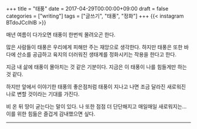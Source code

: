 +++
title = "태풍"
date = 2017-04-29T00:00:00+09:00
draft = false
categories = ["writing"]
tags = ["글쓰기", "태풍", "정화"]
+++
{{< instagram BTdoJCclhlB >}}

매년 여름이 다가오면 태풍이 한번씩 몰려오곤 한다.

많은 사람들이 태풍은 우리에게 피해만 주는 재앙으로 생각한다.
하지만 태풍은 또한 바다에 산소를 공급하고 육지의 더러워진 생태계를 정화시키는 작용을 한다고 한다.

지금 내 삶에 태풍이 몰아치는 것 같은 기분이다.
지금은 이 태풍이 나를 힘들게만 하는 것 같다.

하지만 앞에서 이야기한 태풍의 좋은점처럼 태풍이 지나고 나면 조금 달라진
새로워진 나로 변할 것이라는 기대를 가진다.

비 온 뒤 땅이 굳는다는 말이 있다. 나 또한 점점 더 단단해지고 매일매일 새로워지는... 이를 위한 힘듦은 즐겁게 감내했으면 싶다.

---
